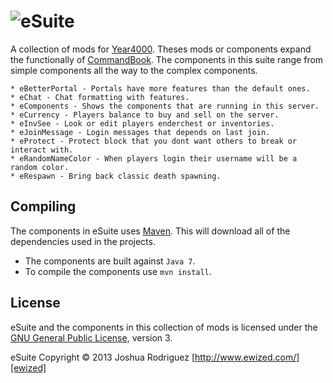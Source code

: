 ![eSuite][logo]
======
A collection of mods for [Year4000]. Theses mods or components expand the functionally of [CommandBook].
The components in this suite range from simple components all the way to the complex components.

    * eBetterPortal - Portals have more features than the default ones.
    * eChat - Chat formatting with features.
    * eComponents - Shows the components that are running in this server.
    * eCurrency - Players balance to buy and sell on the server.
    * eInvSee - Look or edit players enderchest or inventories.
    * eJoinMessage - Login messages that depends on last join.
    * eProtect - Protect block that you dont want others to break or interact with.
    * eRandomNameColor - When players login their username will be a random color.
    * eRespawn - Bring back classic death spawning.

Compiling
------
The components in eSuite uses [Maven]. This will download all of the dependencies used in the projects.

  - The components are built against `Java 7`.
  - To compile the components use `mvn install`.

License
------
eSuite and the components in this collection of mods is licensed under the [GNU General Public License][license], version 3.

eSuite Copyright &copy; 2013 Joshua Rodriguez [http://www.ewized.com/][ewized]

[logo]: http://dev.bukkit.org/media/images/61/179/eSuite.png
[license]: https://github.com/Year4000/esuite/blob/master/LICENSE.md
[commandbook]: https://github.com/sk89q/commandbook
[year4000]: http://www.year4000.net/
[ewized]: http://www.ewized.com/
[maven]: http://maven.apache.org
